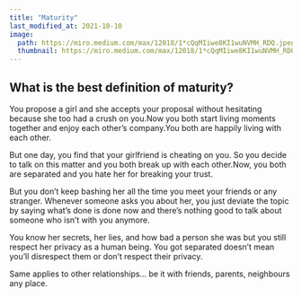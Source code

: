 ```yaml
---
title: "Maturity"
last_modified_at: 2021-10-10
image: 
  path: https://miro.medium.com/max/12018/1*cQqMIiwe8KI1wuNVMH_RDQ.jpeg
  thumbnail: https://miro.medium.com/max/12018/1*cQqMIiwe8KI1wuNVMH_RDQ.jpeg
---
```


## What is the best definition of maturity?

You propose a girl and she accepts your proposal without hesitating because she too had a crush on you.Now you both start living moments together and enjoy each other’s company.You both are happily living with each other.


But one day, you find that your girlfriend is cheating on you. So you decide to talk on this matter and you both break up with each other.Now, you both are separated and you hate her for breaking your trust.

But you don’t keep bashing her all the time you meet your friends or any stranger.
Whenever someone asks you about her, you just deviate the topic by saying what’s done is done now and there’s nothing good to talk about someone who isn’t with you anymore.

You know her secrets, her lies, and how bad a person she was but you still respect her privacy as a human being.
You got separated doesn’t mean you’ll disrespect them or don’t respect their privacy.

Same applies to other relationships... be it with friends, parents, neighbours any place.
